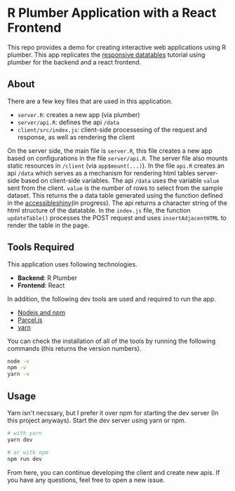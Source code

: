 # R Plumber Application with a React Frontend

This repo provides a demo for creating interactive web applications using R plumber. This app replicates the [responsive datatables](https://davidruvolo51.github.io/shinytutorials/tutorials/responsive-tables/) tutorial using plumber for the backend and a react frontend.

## About

There are a few key files that are used in this application.

- `server.R`: creates a new app (via plumber)
- `server/api.R`: defines the api `/data`
- `client/src/index.js`: client-side processesing of the request and response, as well as rendering the client

On the server side, the main file is `server.R`, this file creates a new app based on configurations in the file `server/api.R`. The server file also mounts static resources in `/client` (via `app$mount(...)`). In the file `api.R` creates an api `/data` which serves as a mechanism for rendering html tables server-side based on client-side variables. The api `/data` uses the variable `value` sent from the client. `value` is the number of rows to select from the sample dataset. This returns the a data table generated using the function defined in the [accessibleshiny](https://github.com/davidruvolo51/accessibleshiny)(in progress). The api returns a character string of the html structure of the datatable. In the `index.js` file, the function `updateTable()` processes the POST request and uses `insertAdjacentHTML` to render the table in the page.

## Tools Required

This application uses following technologies.

- **Backend**: R Plumber
- **Frontend**: React

In addition, the following dev tools are used and required to run the app.


- [Nodejs and npm](https://nodejs.org/)
- [Parcel.js](https://parceljs.org)
- [yarn](https://legacy.yarnpkg.com/lang/en/docs/install/)

You can check the installation of all of the tools by running the following commands (this returns the version numbers).

```bash
node -v
npm -v
yarn -v
```

## Usage

Yarn isn't necssary, but I prefer it over npm for starting the dev server (In this project anyways). Start the dev server using yarn or npm.

```bash
# with yarn
yarn dev

# or with npm
npm run dev
```

From here, you can continue developing the client and create new apis. If you have any questions, feel free to open a new issue.